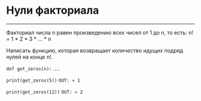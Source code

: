 # Нули факториала
____



Факториал числа n равен произведению всех чисел от 1 до n, то есть:
n! = 1 * 2 * 3 * ... * n

Написать функцию, которая возвращает количество идущих подряд нулей на конце n!.

```def get_zeros(n):```
....

```print(get_zeros(5))```
```OUT: » 1```

```print(get_zeros(12))```
```OUT: » 2```

